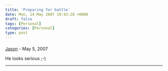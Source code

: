 ```yaml
---
title: 'Preparing for battle'
date: Mon, 14 May 2007 19:43:28 +0000
draft: false
tags: [Personal]
categories: [Personal]
type: post
---
```



#### 
[Jason](http://glutt.com "jlc@glutt.com") - <time datetime="2007-05-18 02:36:20">May 5, 2007</time>

He looks serious ;-)
<hr />
